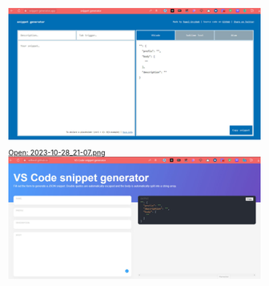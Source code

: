 
![](Files/b1dfcd1ba28962e6b200a949bb5f25fb_MD5.jpeg)

[Open: 2023-10-28_21-07.png](Files/c86e7d2251d3f0c807216e145b4c5a07_MD5.jpeg)
![](Files/c86e7d2251d3f0c807216e145b4c5a07_MD5.jpeg)